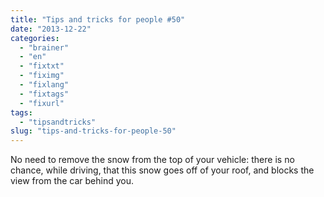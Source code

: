 ```yaml
---
title: "Tips and tricks for people #50"
date: "2013-12-22"
categories: 
  - "brainer"
  - "en"
  - "fixtxt"
  - "fiximg"
  - "fixlang"
  - "fixtags"
  - "fixurl"
tags: 
  - "tipsandtricks"
slug: "tips-and-tricks-for-people-50"
---
```


No need to remove the snow from the top of your vehicle: there is no chance, while driving, that this snow goes off of your roof, and blocks the view from the car behind you.
